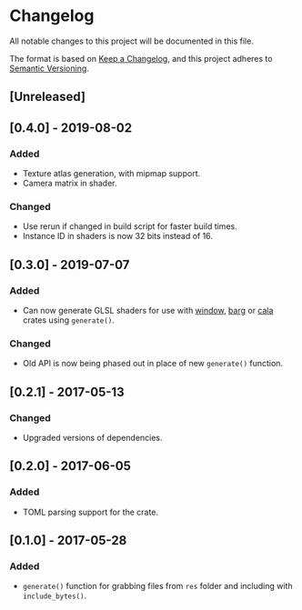 # Changelog
All notable changes to this project will be documented in this file.

The format is based on [Keep a Changelog](https://keepachangelog.com/en/1.0.0/),
and this project adheres to [Semantic Versioning](https://code.plopgrizzly.com/semver/).

## [Unreleased]

## [0.4.0] - 2019-08-02
### Added
- Texture atlas generation, with mipmap support.
- Camera matrix in shader.

### Changed
- Use rerun if changed in build script for faster build times.
- Instance ID in shaders is now 32 bits instead of 16.

## [0.3.0] - 2019-07-07
### Added
- Can now generate GLSL shaders for use with [window](https://crates.io/crates/window), [barg](https://crates.io/crates/barg) or [cala](https://crates.io/crates/cala) crates using `generate()`.

### Changed
- Old API is now being phased out in place of new `generate()` function.

## [0.2.1] - 2017-05-13
### Changed
- Upgraded versions of dependencies.

## [0.2.0] - 2017-06-05
### Added
- TOML parsing support for the crate.

## [0.1.0] - 2017-05-28
### Added
- `generate()` function for grabbing files from `res` folder and including with `include_bytes()`.
